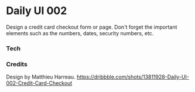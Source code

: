 # Daily UI 002

Design a credit card checkout form or page. Don't forget the important elements such as the numbers, dates, security numbers, etc.

### Tech



### Credits

Design by Matthieu Harreau.
https://dribbble.com/shots/13811928-Daily-UI-002-Credit-Card-Checkout
